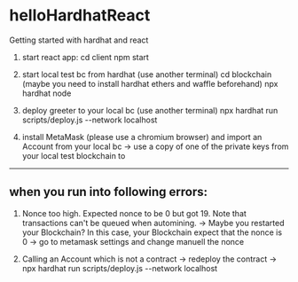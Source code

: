 # helloHardhatReact
Getting started with hardhat and react

1. start react app: 
cd client 
npm start

2. start local test bc from hardhat (use another terminal)
cd blockchain
(maybe you need to install hardhat ethers and waffle beforehand)
npx hardhat node

3. deploy greeter to your local bc (use another terminal)
npx hardhat run scripts/deploy.js --network localhost

4. install MetaMask (please use a chromium browser) and import an Account from your local bc
-> use a copy of one of the private keys from your local test blockchain to

---------
## when you run into following errors:

1. Nonce too high. Expected nonce to be 0 but got 19. Note that transactions can't be queued when automining.
-> Maybe you restarted your Blockchain? In this case, your Blockchain expect that the nonce is 0
-> go to metamask settings and change manuell the nonce 


2. Calling an Account which is not a contract
-> redeploy the contract
-> npx hardhat run scripts/deploy.js --network localhost 
